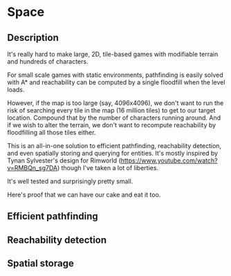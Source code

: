 # Space

## Description

It's really hard to make large, 2D, tile-based games with modifiable terrain and hundreds of characters. 

For small scale games with static environments, pathfinding is easily solved with A* and reachability can be computed by a single floodfill when the level loads.

However, if the map is too large (say, 4096x4096), we don't want to run the risk of searching every tile in the map (16 million tiles) to get to our target location.
Compound that by the number of characters running around. And if we wish to alter the terrain, we don't want to recompute reachability by floodfilling all those tiles either. 

This is an all-in-one solution to efficient pathfinding, reachability detection, and even spatially storing and querying for entities. It's mostly inspired by
Tynan Sylvester's design for Rimworld (https://www.youtube.com/watch?v=RMBQn_sg7DA) though I've taken a lot of liberties.

It's well tested and surprisingly pretty small.

Here's proof that we can have our cake and eat it too.

## Efficient pathfinding

## Reachability detection

## Spatial storage
